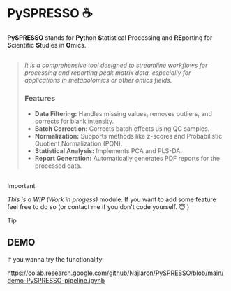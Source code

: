 # PySPRESSO :coffee:
**PySPRESSO** stands for **Py**thon **S**tatistical **P**rocessing and **RE**porting for **S**cientific **S**tudies in **O**mics. 
##
> *It is a comprehensive tool designed to streamline workflows for processing and reporting peak matrix data, especially for applications in metabolomics or other omics fields.*
>
> ### Features
> * **Data Filtering:** Handles missing values, removes outliers, and corrects for blank intensity.
> * **Batch Correction:** Corrects batch effects using QC samples.
> * **Normalization:** Supports methods like z-scores and Probabilistic Quotient Normalization (PQN).
> * **Statistical Analysis:** Implements PCA and PLS-DA.
> * **Report Generation:** Automatically generates PDF reports for the processed data.
##

> [!IMPORTANT]
> *This is a WIP (Work in progess)* module. If you want to add some feature feel free to do so (or contact me if you don't code yourself. :innocent: )

> [!TIP]
> ## DEMO
> If you wanna try the functionality:
> 
>  https://colab.research.google.com/github/Najlaron/PySPRESSO/blob/main/demo-PySPRESSO-pipeline.ipynb



